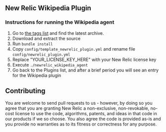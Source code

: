 ## New Relic Wikipedia Plugin

### Instructions for running the Wikipedia agent

1. Go to <a href="https://github.com/newrelic-platform/newrelic_wikipedia_plugin/tags" target="_blank">the tags list</a> and find the latest archive.
1. Download and extract the source
1. Run `bundle install`
2. Copy `config/template_newrelic_plugin.yml` and rename file `config/newrelic_plugin.yml`
1. Replace "YOUR_LICENSE_KEY_HERE" with your New Relic license key
1. Execute `./newrelic_wikipedia_agent`
1. Go back to the Plugins list, and after a brief period you will see an entry for the Wikipedia plugin

## Contributing

You are welcome to send pull requests to us - however, by doing so you agree that you are granting New Relic a non-exclusive, non-revokable, no-cost license to use the code, algorithms, patents, and ideas in that code in our products if we so choose. You also agree the code is provided as-is and you provide no warranties as to its fitness or correctness for any purpose.